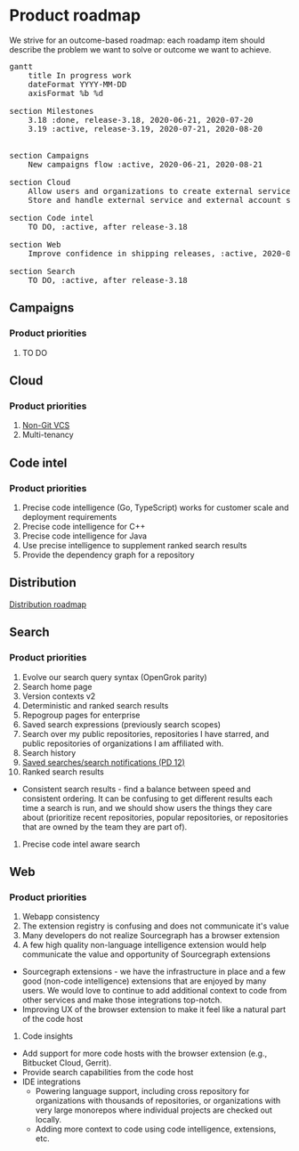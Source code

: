 # Product roadmap

We strive for an outcome-based roadmap: each roadamp item should describe the problem we want to solve or outcome we want to achieve.

<!-- Gantt chart syntax documentation: https://mermaid-js.github.io/mermaid/#/gantt -->

<pre class="mermaid" data-rendered-width="150%" data-scroll-right="50%">
gantt
    title In progress work
    dateFormat YYYY-MM-DD
    axisFormat %b %d

section Milestones
    3.18 :done, release-3.18, 2020-06-21, 2020-07-20
    3.19 :active, release-3.19, 2020-07-21, 2020-08-20
    <!-- 3.20 :release-3.20, 2020-08-21, 2020-09-20 -->

section Campaigns
    New campaigns flow :active, 2020-06-21, 2020-08-21

section Cloud
    Allow users and organizations to create external services :active, 2020-07-20, 30d
    Store and handle external service and external account secrets securely :active, 2020-07-20, 30d

section Code intel
    TO DO, :active, after release-3.18

section Web
    Improve confidence in shipping releases, :active, 2020-06-21, 60d

section Search
    TO DO, :active, after release-3.18
</pre>

## Campaigns

### Product priorities

1. TO DO

## Cloud

### Product priorities

1. [Non-Git VCS](https://docs.google.com/document/d/1Y2xYbckAz5jlBePER_BarypeDfP3mjjX9bBOZm3ALqY/edit#heading=h.m60esa7uysvx)
1. Multi-tenancy

## Code intel

### Product priorities

1. Precise code intelligence (Go, TypeScript) works for customer scale and deployment requirements
1. Precise code intelligence for C++
1. Precise code intelligence for Java
1. Use precise intelligence to supplement ranked search results
1. Provide the dependency graph for a repository

## Distribution

[Distribution roadmap](https://github.com/sourcegraph/about/pull/1104)

## Search

### Product priorities

1. Evolve our search query syntax (OpenGrok parity)
1. Search home page
1. Version contexts v2
1. Deterministic and ranked search results
1. Repogroup pages for enterprise
1. Saved search expressions (previously search scopes)
1. Search over my public repositories, repositories I have starred, and public repositories of organizations I am affiliated with.
1. Search history
1. [Saved searches/search notifications (PD 12)](https://docs.google.com/document/d/1D9Useap2CuPJmed7Htdoho4nyzM0MMT0LJL_MlhoMv4/edit)
1. Ranked search results

  - Consistent search results - find a balance between speed and consistent ordering. It can be confusing to get different results each time a search is run, and we should show users the things they care about (prioritize recent repositories, popular repositories, or repositories that are owned by the team they are part of).

1. Precise code intel aware search

## Web

### Product priorities

1. Webapp consistency
1. The extension registry is confusing and does not communicate it's value
1. Many developers do not realize Sourcegraph has a browser extension
1. A few high quality non-language intelligence extension would help communicate the value and opportunity of Sourcegraph extensions
- Sourcegraph extensions - we have the infrastructure in place and a few good (non-code intelligence) extensions that are enjoyed by many users. We would love to continue to add additional context to code from other services and make those integrations top-notch.
- Improving UX of the browser extension to make it feel like a natural part of the code host
1. Code insights
- Add support for more code hosts with the browser extension (e.g., Bitbucket Cloud, Gerrit).
- Provide search capabilities from the code host
- IDE integrations
  - Powering language support, including cross repository for organizations with thousands of repositories, or organizations with very large monorepos where individual projects are checked out locally.
  - Adding more context to code using code intelligence, extensions, etc.
